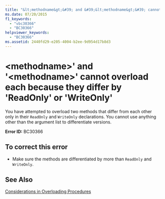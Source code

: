 ```yaml
---
title: "&lt;methodname&gt;&#39; and &#39;&lt;methodname&gt;&#39; cannot overload each because they differ by &#39;ReadOnly&#39; or &#39;WriteOnly&#39;"
ms.date: 07/20/2015
f1_keywords: 
  - "vbc30366"
  - "BC30366"
helpviewer_keywords: 
  - "BC30366"
ms.assetid: 2440fd29-e205-4004-b2ee-9d954d17b8d3
---
```

# &lt;methodname&gt;&#39; and &#39;&lt;methodname&gt;&#39; cannot overload each because they differ by &#39;ReadOnly&#39; or &#39;WriteOnly&#39;
You have attempted to overload two methods that differ from each other only in their `ReadOnly` and `WriteOnly` declarations. You cannot use anything other than the argument list to differentiate versions.  
  
 **Error ID:** BC30366  
  
## To correct this error  
  
- Make sure the methods are differentiated by more than `ReadOnly` and `WriteOnly`.  
  
## See Also  
 [Considerations in Overloading Procedures](../../visual-basic/programming-guide/language-features/procedures/considerations-in-overloading-procedures.md)
